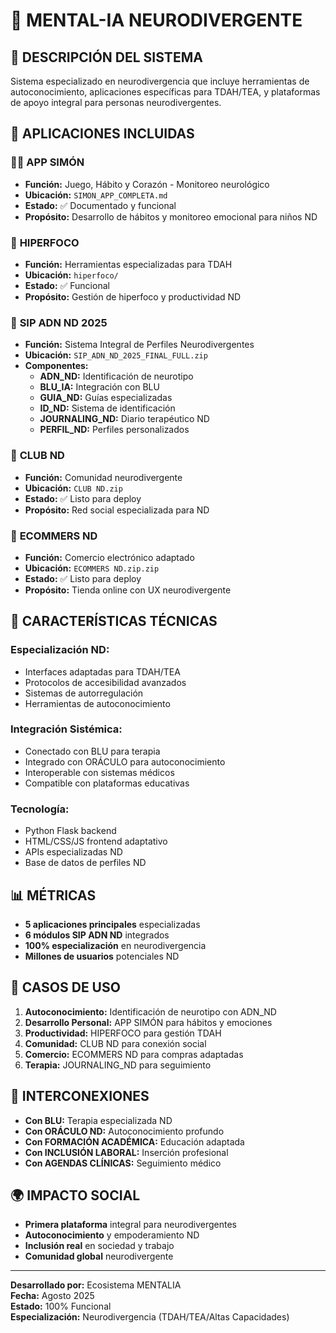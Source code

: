 # 🧠 MENTAL-IA NEURODIVERGENTE

## 🎯 DESCRIPCIÓN DEL SISTEMA

Sistema especializado en neurodivergencia que incluye herramientas de autoconocimiento, aplicaciones específicas para TDAH/TEA, y plataformas de apoyo integral para personas neurodivergentes.

## 📱 APLICACIONES INCLUIDAS

### 👶💙 **APP SIMÓN**
- **Función:** Juego, Hábito y Corazón - Monitoreo neurológico
- **Ubicación:** `SIMON_APP_COMPLETA.md`
- **Estado:** ✅ Documentado y funcional
- **Propósito:** Desarrollo de hábitos y monitoreo emocional para niños ND

### 🎯 **HIPERFOCO**
- **Función:** Herramientas especializadas para TDAH
- **Ubicación:** `hiperfoco/`
- **Estado:** ✅ Funcional
- **Propósito:** Gestión de hiperfoco y productividad ND

### 🧬 **SIP ADN ND 2025**
- **Función:** Sistema Integral de Perfiles Neurodivergentes
- **Ubicación:** `SIP_ADN_ND_2025_FINAL_FULL.zip`
- **Componentes:**
  - **ADN_ND:** Identificación de neurotipo
  - **BLU_IA:** Integración con BLU
  - **GUIA_ND:** Guías especializadas
  - **ID_ND:** Sistema de identificación
  - **JOURNALING_ND:** Diario terapéutico ND
  - **PERFIL_ND:** Perfiles personalizados

### 👥 **CLUB ND**
- **Función:** Comunidad neurodivergente
- **Ubicación:** `CLUB ND.zip`
- **Estado:** ✅ Listo para deploy
- **Propósito:** Red social especializada para ND

### 🛒 **ECOMMERS ND**
- **Función:** Comercio electrónico adaptado
- **Ubicación:** `ECOMMERS ND.zip.zip`
- **Estado:** ✅ Listo para deploy
- **Propósito:** Tienda online con UX neurodivergente

## 🚀 CARACTERÍSTICAS TÉCNICAS

### **Especialización ND:**
- Interfaces adaptadas para TDAH/TEA
- Protocolos de accesibilidad avanzados
- Sistemas de autorregulación
- Herramientas de autoconocimiento

### **Integración Sistémica:**
- Conectado con BLU para terapia
- Integrado con ORÁCULO para autoconocimiento
- Interoperable con sistemas médicos
- Compatible con plataformas educativas

### **Tecnología:**
- Python Flask backend
- HTML/CSS/JS frontend adaptativo
- APIs especializadas ND
- Base de datos de perfiles ND

## 📊 MÉTRICAS

- **5 aplicaciones principales** especializadas
- **6 módulos SIP ADN ND** integrados
- **100% especialización** en neurodivergencia
- **Millones de usuarios** potenciales ND

## 🎯 CASOS DE USO

1. **Autoconocimiento:** Identificación de neurotipo con ADN_ND
2. **Desarrollo Personal:** APP SIMÓN para hábitos y emociones
3. **Productividad:** HIPERFOCO para gestión TDAH
4. **Comunidad:** CLUB ND para conexión social
5. **Comercio:** ECOMMERS ND para compras adaptadas
6. **Terapia:** JOURNALING_ND para seguimiento

## 🔄 INTERCONEXIONES

- **Con BLU:** Terapia especializada ND
- **Con ORÁCULO ND:** Autoconocimiento profundo
- **Con FORMACIÓN ACADÉMICA:** Educación adaptada
- **Con INCLUSIÓN LABORAL:** Inserción profesional
- **Con AGENDAS CLÍNICAS:** Seguimiento médico

## 🌍 IMPACTO SOCIAL

- **Primera plataforma** integral para neurodivergentes
- **Autoconocimiento** y empoderamiento ND
- **Inclusión real** en sociedad y trabajo
- **Comunidad global** neurodivergente

---

**Desarrollado por:** Ecosistema MENTALIA  
**Fecha:** Agosto 2025  
**Estado:** 100% Funcional  
**Especialización:** Neurodivergencia (TDAH/TEA/Altas Capacidades)

